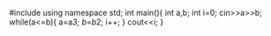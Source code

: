 #include <iostream>
using namespace std;
int main(){
    int a,b;
    int i=0;
    cin>>a>>b;
    while(a<=b){
            a=a*3;
            b=b*2;
            i++;
        }
    cout<<i;
}

